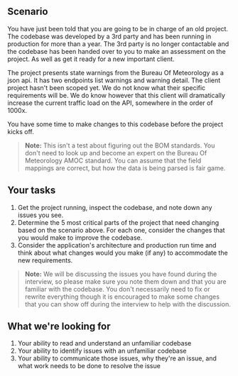 ## Scenario

You have just been told that you are going to be in charge of an old project. The codebase was developed by a 3rd party and has been running in production for more than a year. The 3rd party is no longer contactable and the codebase has been handed over to you to make an assessment on the project. As well as get it ready for a new important client. 

The project presents state warnings from the Bureau Of Meteorology as a json api. It has two endpoints list warnings and warning detail. The client project hasn't been scoped yet. We do not know what their specific requirements will be. We do know however that this client will dramatically increase the current traffic load on the API, somewhere in the order of 1000x. 

You have some time to make changes to this codebase before the project kicks off. 

> **Note:** This isn't a test about figuring out the BOM standards. You don't need to look up and become an expert on the Bureau Of Meteorology AMOC standard. You can assume that the field mappings are correct, but how the data is being parsed is fair game.

## Your tasks

1. Get the project running, inspect the codebase, and note down any issues you see.
2. Determine the 5 most critical parts of the project that need changing based on the scenario above. For each one, consider the changes that you would make to improve the codebase.
3. Consider the application's architecture and production run time and think about what changes would you make (if any) to accommodate the new requirements.

> **Note:** We will be discussing the issues you have found during the interview, so please make sure you note them down and that you are familiar with the codebase.
> You don't necessarily need to fix or rewrite everything though it is encouraged to make some changes that you can show off during the interview to help with the discussion.

## What we're looking for

1. Your ability to read and understand an unfamiliar codebase
1. Your ability to identify issues with an unfamiliar codebase
1. Your ability to communicate those issues, why they're an issue, and what work needs to be done to resolve the issue
